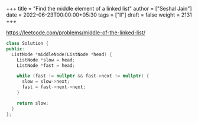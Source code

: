 +++
title = "Find the middle element of a linked list"
author = ["Seshal Jain"]
date = 2022-06-23T00:00:00+05:30
tags = ["ll"]
draft = false
weight = 2131
+++

<https://leetcode.com/problems/middle-of-the-linked-list/>

```cpp
class Solution {
public:
  ListNode *middleNode(ListNode *head) {
    ListNode *slow = head;
    ListNode *fast = head;

    while (fast != nullptr && fast->next != nullptr) {
      slow = slow->next;
      fast = fast->next->next;
    }

    return slow;
  }
};
```
